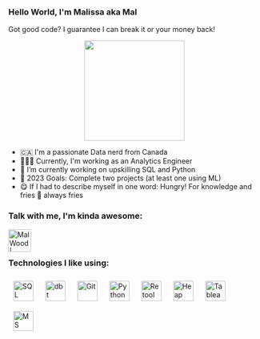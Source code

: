 ### Hello World, I'm Malissa aka Mal
Got good code? I guarantee I can break it or your money back!
<p align="center">
<img src="https://c.tenor.com/ShzdJcrguswAAAAC/burn-elmo.gif" width="200"/>
</p>

- 🇨🇦  I'm a passionate Data nerd from Canada
- 👩🏼‍💻  Currently, I'm working as an Analytics Engineer
- 🐍  I’m currently working on upskilling SQL and Python
- 🥅  2023 Goals: Complete two projects (at least one using ML)
- 😋  If I had to describe myself in one word: Hungry! For knowledge and fries 🍟 always fries

### Talk with me, I'm kinda awesome: 
[<img align="left" alt="Mal Wood | LinkedIn" width="45px" src="https://img.icons8.com/cute-clipart/64/000000/linkedin.png" />][linkedin]

<br />
<br />

### Technologies I like using:
<p align="left">
<img src="https://img.icons8.com/color/48/000000/sql.png" alt="SQL" height="40" style="vertical-align:top; margin:10px">
<img src ="https://avatars.githubusercontent.com/u/18339788?s=200&v=4" alt="dbt" height="40" style="vertical-align:top; margin:10px">
<img src="https://img.icons8.com/nolan/48/git.png" alt="Git" height="40" style="vertical-align:top; margin:10px">
<img src="https://img.icons8.com/color-glass/48/000000/python.png" alt="Python" height="40" style="vertical-align:top; margin:10px">
<img src="https://pbs.twimg.com/profile_images/1352777057311223808/QxBjImFN_400x400.jpg" alt="Retool" height="40" style="vertical-align:top; margin:10px">
<img src="https://symbols.getvecta.com/stencil_83/30_heap-analytics-icon.cecd70a4f5.svg" alt="Heap Analytics" height="40" style="vertical-align:top; margin:10px">
<img src="https://img.icons8.com/color/48/000000/tableau-software.png" alt="Tableau" height="40" style="vertical-align:top; margin:10px">
<img src="https://img.icons8.com/nolan/48/ms-excel.png" alt="MS Excel" height="40" style="vertical-align:top; margin:10px">
</p>

[linkedin]: https://www.linkedin.com/in/malissa-wood-7413021b5/
